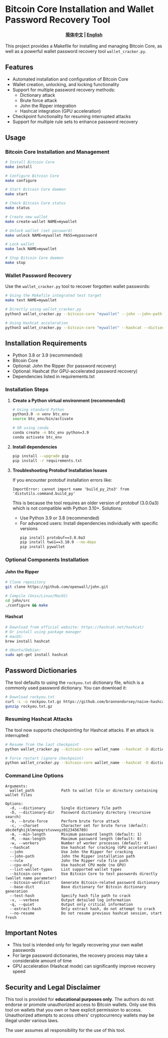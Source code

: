 # Bitcoin Core Installation and Wallet Password Recovery Tool

<h4 align="center">
<p>
<a href="https://github.com/xzqxnet0990/btcracker/tree/main/README.md">简体中文</a> |
<a href="https://github.com/xzqxnet0990/btcracker/tree/main/README_EN.md">English</a> 
</p>
</h4>

This project provides a Makefile for installing and managing Bitcoin Core, as well as a powerful wallet password recovery tool `wallet_cracker.py`.

## Features

- Automated installation and configuration of Bitcoin Core
- Wallet creation, unlocking, and locking functionality
- Support for multiple password recovery methods:
  - Dictionary attack
  - Brute force attack
  - John the Ripper integration
  - Hashcat integration (GPU acceleration)
- Checkpoint functionality for resuming interrupted attacks
- Support for multiple rule sets to enhance password recovery

## Usage

### Bitcoin Core Installation and Management

```bash
# Install Bitcoin Core
make install

# Configure Bitcoin Core
make configure

# Start Bitcoin Core daemon
make start

# Check Bitcoin Core status
make status

# Create new wallet
make create-wallet NAME=mywallet

# Unlock wallet (set password)
make unlock NAME=mywallet PASS=mypassword

# Lock wallet
make lock NAME=mywallet

# Stop Bitcoin Core daemon
make stop
```

### Wallet Password Recovery

Use the `wallet_cracker.py` tool to recover forgotten wallet passwords:

```bash
# Using the Makefile integrated test target
make test NAME=mywallet

# Directly using wallet_cracker.py
python3 wallet_cracker.py --bitcoin-core "mywallet" --john --john-path ./john --dictionary rockyou.txt

# Using Hashcat acceleration
python3 wallet_cracker.py --bitcoin-core "mywallet" --hashcat --dictionary rockyou.txt
```

## Installation Requirements

- Python 3.8 or 3.9 (recommended)
- Bitcoin Core
- Optional: John the Ripper (for password recovery)
- Optional: Hashcat (for GPU-accelerated password recovery)
- Dependencies listed in requirements.txt

### Installation Steps

1. **Create a Python virtual environment (recommended)**

   ```bash
   # Using standard Python
   python3.9 -m venv btc_env
   source btc_env/bin/activate
   
   # OR using conda
   conda create -n btc_env python=3.9
   conda activate btc_env
   ```

2. **Install dependencies**

   ```bash
   pip install --upgrade pip
   pip install -r requirements.txt
   ```

3. **Troubleshooting Protobuf Installation Issues**

   If you encounter protobuf installation errors like:
   
   ```
   ImportError: cannot import name 'build_py_2to3' from 'distutils.command.build_py'
   ```
   
   This is because the tool requires an older version of protobuf (3.0.0a3) which is not compatible with Python 3.10+. Solutions:
   
   - Use Python 3.9 or 3.8 (recommended)
   - For advanced users: Install dependencies individually with specific versions
     ```bash
     pip install protobuf==3.0.0a3
     pip install two1==3.10.9 --no-deps
     pip install pywallet
     ```

### Optional Components Installation

#### John the Ripper

```bash
# Clone repository
git clone https://github.com/openwall/john.git

# Compile (Unix/Linux/MacOS)
cd john/src
./configure && make
```

#### Hashcat

```bash
# Download from official website: https://hashcat.net/hashcat/
# Or install using package manager
# macOS:
brew install hashcat

# Ubuntu/Debian:
sudo apt-get install hashcat
```

## Password Dictionaries

The tool defaults to using the `rockyou.txt` dictionary file, which is a commonly used password dictionary. You can download it:

```bash
# Download rockyou.txt
curl -L -o rockyou.txt.gz https://github.com/brannondorsey/naive-hashcat/releases/download/data/rockyou.txt.gz
gunzip rockyou.txt.gz
```

### Resuming Hashcat Attacks

The tool now supports checkpointing for Hashcat attacks. If an attack is interrupted:

```bash
# Resume from the last checkpoint
python wallet_cracker.py --bitcoin-core wallet_name --hashcat -D dictionary_directory

# Force restart (ignore checkpoint)
python wallet_cracker.py --bitcoin-core wallet_name --hashcat -D dictionary_directory --no-resume
```

### Command Line Options

```
Arguments:
  wallet_path            Path to wallet file or directory containing wallet files
  
Options:
  -d, --dictionary       Single dictionary file path
  -D, --dictionary-dir   Password dictionary directory (recursive search)
  -b, --brute-force      Perform brute force attack
  -c, --charset          Character set for brute force (default: abcdefghijklmnopqrstuvwxyz0123456789)
  -m, --min-length       Minimum password length (default: 1)
  -M, --max-length       Maximum password length (default: 8)
  -w, --workers          Number of worker processes (default: 4)
  --hashcat              Use hashcat for cracking (GPU acceleration)
  --john                 Use John the Ripper for cracking
  --john-path            John the Ripper installation path
  --rule                 John the Ripper rule file path
  --cpu-only             Use hashcat CPU mode (no GPU)
  --list-wallet-types    List supported wallet types
  --bitcoin-core         Use Bitcoin Core to test passwords directly (wallet name parameter)
  --bitcoin-wordlist     Generate Bitcoin-related password dictionary
  --base-dict            Base dictionary for Bitcoin dictionary generation
  --test-hash            Specify hash file path to crack
  -v, --verbose          Output detailed log information
  -q, --quiet            Output only critical information
  --extract-hash         Only extract hash, do not attempt to crack
  --no-resume            Do not resume previous hashcat session, start fresh
```

## Important Notes

- This tool is intended only for legally recovering your own wallet passwords
- For large password dictionaries, the recovery process may take a considerable amount of time
- GPU acceleration (Hashcat mode) can significantly improve recovery speed

## Security and Legal Disclaimer

This tool is provided for **educational purposes only**. The authors do not endorse or promote unauthorized access to Bitcoin wallets. Only use this tool on wallets that you own or have explicit permission to access. Unauthorized attempts to access others' cryptocurrency wallets may be illegal under various laws.

The user assumes all responsibility for the use of this tool. 